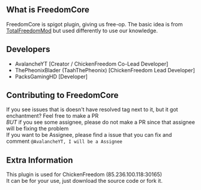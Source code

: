 ## What is FreedomCore
FreedomCore is spigot plugin, giving us free-op. The basic idea is from [TotalFreedomMod](https://github.com/TotalFreedom/TotalFreedomMod) but used differently to use our knowledge.

## Developers
- AvalancheYT [Creator / ChickenFreedom Co-Lead Developer]
- ThePheonixBlader (TaahThePheonix) [ChickenFreedom Lead Developer] 
- PacksGamingHD [Developer]

## Contributing to FreedomCore
If you see issues that is doesn't have resolved tag next to it, but it got enchantment? Feel free to make a PR<br>
*BUT* if you see some assignee, please do not make a PR since that assignee will be fixing the problem<br>
If you want to be Assignee, please find a issue that you can fix and comment ```@AvalancheYT, I will be a Assignee```

## Extra Information
This plugin is used for ChickenFreedom (85.236.100.118:30165)<br>
It can be for your use, just download the source code or fork it.
